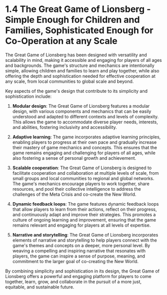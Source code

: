 # 1.4 The Great Game of Lionsberg - Simple Enough for Children and Families, Sophisticated Enough for Co-Operation at any Scale

The Great Game of Lionsberg has been designed with versatility and scalability in mind, making it accessible and engaging for players of all ages and backgrounds. The game's structure and mechanics are intentionally simple, allowing children and families to learn and play together, while also offering the depth and sophistication needed for effective cooperation at any scale, from local communities to global scale and beyond. 

Key aspects of the game's design that contribute to its simplicity and sophistication include:

1.  **Modular design**: The Great Game of Lionsberg features a modular design, with various components and mechanics that can be easily understood and adapted to different contexts and levels of complexity. This allows the game to accommodate diverse player needs, interests, and abilities, fostering inclusivity and accessibility.
    
2.  **Adaptive learning**: The game incorporates adaptive learning principles, enabling players to progress at their own pace and gradually increase their mastery of game mechanics and concepts. This ensures that the game remains engaging and challenging for players of all ages, while also fostering a sense of personal growth and achievement.
    
3.  **Scalable cooperation**: The Great Game of Lionsberg is designed to facilitate cooperation and collaboration at multiple levels of scale, from small groups and local communities to regional and global networks. The game's mechanics encourage players to work together, share resources, and pool their collective intelligence to address the challenges of the Meta Crisis and co-create the New World.
    
4.  **Dynamic feedback loops**: The game features dynamic feedback loops that allow players to learn from their actions, reflect on their progress, and continuously adapt and improve their strategies. This promotes a culture of ongoing learning and improvement, ensuring that the game remains relevant and engaging for players at all levels of expertise.
    
5.  **Narrative and storytelling**: The Great Game of Lionsberg incorporates elements of narrative and storytelling to help players connect with the game's themes and concepts on a deeper, more personal level. By weaving a compelling and inspiring narrative that resonates with players, the game can inspire a sense of purpose, meaning, and commitment to the larger goal of co-creating the New World.
    

By combining simplicity and sophistication in its design, the Great Game of Lionsberg offers a powerful and engaging platform for players to come together, learn, grow, and collaborate in the pursuit of a more just, equitable, and sustainable future.
